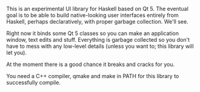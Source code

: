This is an experimental UI library for Haskell based on Qt 5. The eventual goal
is to be able to build native-looking user interfaces entirely from Haskell,
perhaps declaratively, with proper garbage collection. We'll see.

Right now it binds some Qt 5 classes so you can make an application window,
text edits and stuff. Everything is garbage collected so you don't have to mess
with any low-level details (unless you want to; this library will let you).

At the moment there is a good chance it breaks and cracks for you.

You need a C++ compiler, qmake and make in PATH for this library to
successfully compile.

